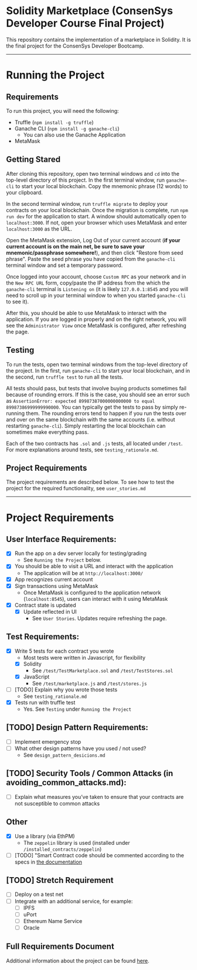 # Solidity Marketplace (ConsenSys Developer Course Final Project)

This repository contains the implementation of a marketplace in Solidity. It is the final project for the ConsenSys Developer Bootcamp. 

*** 

# Running the Project 

## Requirements 

To run this project, you will need the following:
- Truffle (`npm install -g truffle`)
- Ganache CLI (`npm install -g ganache-cli`)
	- You can also use the Ganache Application
- MetaMask 

## Getting Stared 

After cloning this repository, open two terminal windows and `cd` into the top-level directory of this project.
In the first terminal window, run `ganache-cli` to start your local blockchain. Copy the mnemonic phrase (12 words) to your clipboard. 

In the second terminal window, run `truffle migrate` to deploy your contracts on your local blockchain. Once the migration is complete, run `npm run dev` for the application to start. A window should automatically open to `localhost:3000`. If not, open your browser which uses MetaMask and enter `localhost:3000` as the URL. 

Open the MetaMask extension, Log Out of your current account (**if your current account is on the main net, be sure to save your mnemonic/passphrase somewhere!**), and then click "Restore from seed phrase". Paste the seed phrase you have copied from the `ganache-cli` terminal window and set a temporary password. 

Once logged into your account, choose `Custom RPC` as your network and in the `New RPC URL` form, copy/paste the IP address from the which the `ganache-cli` terminal is `Listening on` (it is likely `127.0.0.1:8545` and you will need to scroll up in your terminal window to when you started `ganache-cli` to see it). 

After this, you should be able to use MetaMask to interact with the application. If you are logged in properly and on the right network, you will see the `Administrator View` once MetaMask is configured, after refreshing the page.

## Testing 

To run the tests, open two terminal windows from the top-level directory of the project. In the first, run `ganache-cli` to start your local blockchain, and in the second, run `truffle test` to run all the tests.

All tests should pass, but tests that involve buying products sometimes fail because of rounding errors. If this is the case, you should see an error such as `AssertionError: expected 89987387000000000000 to equal 89987386999999990000`. You can typically get the tests to pass by simply re-running them. The rounding errors tend to happen if you run the tests over and over on the same blockchain with the same accounts (i.e. without restarting `ganache-cli`). Simply restarting the local blockchain can sometimes make everything pass. 

Each of the two contracts has `.sol` and `.js` tests, all located under `/test`. For more explanations around  tests, see `testing_rationale.md`. 

## Project Requirements 

The project requirements are described below.
To see how to test the project for the required functionality, see `user_stories.md`

*** 

# Project Requirements

## User Interface Requirements:
- [x] Run the app on a dev server locally for testing/grading
	- See `Running the Project` below. 
- [x] You should be able to visit a URL and interact with the application
	- The application will be at `http://localhost:3000/`
- [x] App recognizes current account
- [x] Sign transactions using MetaMask
	- Once MetaMask is configured to the application network (`localhost:8545`), users can interact with it using MetaMask
- [x] Contract state is updated
	- [x] Update reflected in UI
		- See `User Stories`. Updates require refreshing the page.  
 
## Test Requirements:
- [x] Write 5 tests for each contract you wrote
	- Most tests were written in Javascript, for flexibility
	- [x] Solidity 
		- See `/test/TestMarketplace.sol` and `/test/TestStores.sol`
	- [x] JavaScript
		- See `/test/marketplace.js` and `/test/stores.js`
- [ ] [TODO] Explain why you wrote those tests
	- See `testing_rationale.md`
- [x] Tests run with truffle test
	- Yes. See `Testing` under `Running the Project`
 
## [TODO] Design Pattern Requirements:
- [ ] Implement emergency stop
- [ ] What other design patterns have you used / not used?
	- See `design_pattern_desicions.md`
 
## [TODO] Security Tools / Common Attacks (in avoiding_common_attacks.md):
- [ ] Explain what measures you’ve taken to ensure that your contracts are not susceptible to common attacks

## Other
- [x] Use a library (via EthPM)
	- The `zeppelin` library is used (installed under `/installed_contracts/zeppelin`)
- [ ] [TODO] "Smart Contract code should be commented according to the specs in [the documentation](https://solidity.readthedocs.io/en/v0.4.21/layout-of-source-files.html#comments)

## [TODO] Stretch Requirement
- [ ] Deploy on a test net 
- [ ] Integrate with an additional service, for example:
	- [ ] IPFS
	- [ ] uPort
	- [ ] Ethereum Name Service
	- [ ] Oracle

## Full Requirements Document 

Additional information about the project can be found [here](https://docs.google.com/document/d/12dsvTYtXdjecSX089rx9jO71_CTVfsseVu3ZUumHX2E/edit).
